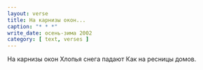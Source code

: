 ```yaml
---
layout: verse
title: На карнизы окон...
caption: "* * *"
write_date: осень-зима 2002
category: [ text, verses ]
---
```

На карнизы окон
Хлопья снега падают
Как на ресницы домов.
